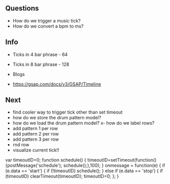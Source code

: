 ## Questions
- How do we trigger a music tick?
- How do we convert a bpm to ms?

## Info
- Ticks in 4 bar phrase - 64
- Ticks in 8 bar phrase - 128

- Blogs
- https://gsap.com/docs/v3/GSAP/Timeline

## Next
- find cooler way to trigger tick other than set timeout
- how do we store the drum pattern model?
- how do we load the drum pattern model?
x- how do we label rows?
- add pattern 1 per row
- add pattern 2 per row
- add pattern 3 per row
- rnd row
- visualize current tick!!



var timeoutID=0;
function schedule()
{
	timeoutID=setTimeout(function(){postMessage('schedule'); schedule();},100);
} 
onmessage = function(e) 
{ 
	if (e.data == 'start') 
	{ 
		if (!timeoutID) 
			schedule();
	} 
	else if (e.data == 'stop') 
	{
		if (timeoutID) 
			clearTimeout(timeoutID); 
		timeoutID=0;
	};
}


